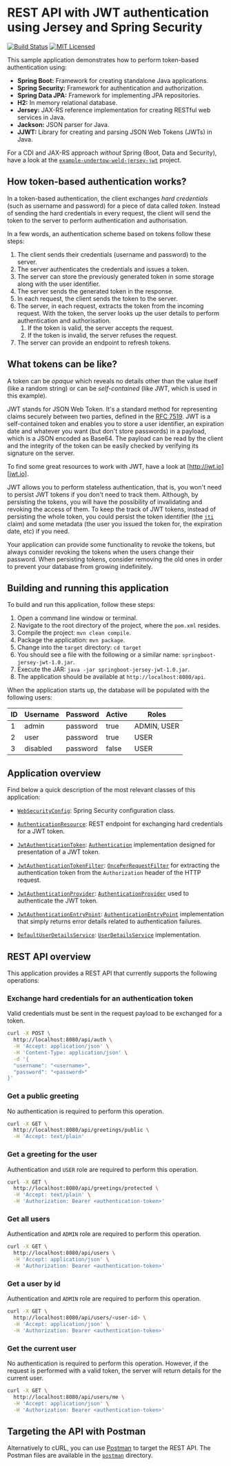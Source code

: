 # REST API with JWT authentication using Jersey and Spring Security

[![Build Status](https://travis-ci.org/cassiomolin/example-springboot-jersey-jwt.svg?branch=master)](https://travis-ci.org/cassiomolin/example-springboot-jersey-jwt)
[![MIT Licensed](https://img.shields.io/badge/license-MIT-blue.svg)](https://raw.githubusercontent.com/cassiomolin/example-springboot-jersey-jwt/master/LICENSE.txt)

This sample application demonstrates how to perform token-based authentication using:

- **Spring Boot:** Framework for creating standalone Java applications.
- **Spring Security:** Framework for authentication and authorization.
- **Spring Data JPA:** Framework for implementing JPA repositories.
- **H2:** In memory relational database.
- **Jersey:** JAX-RS reference implementation for creating RESTful web services in Java.
- **Jackson:** JSON parser for Java.
- **JJWT:** Library for creating and parsing JSON Web Tokens (JWTs) in Java.

For a CDI and JAX-RS approach _without_ Spring (Boot, Data and Security), have a look at the [`example-undertow-weld-jersey-jwt`][jaxrs-cdi-example] project.

## How token-based authentication works?

In a token-based authentication, the client exchanges _hard credentials_ (such as username and password) for a piece of data called _token_. Instead of sending the hard credentials in every request, the client will send the token to the server to perform authentication and authorisation.

In a few words, an authentication scheme based on tokens follow these steps:

1. The client sends their credentials (username and password) to the server.
1. The server authenticates the credentials and issues a token.
1. The server can store the previously generated token in some storage along with the user identifier.
1. The server sends the generated token in the response.
1. In each request, the client sends the token to the server.
1. The server, in each request, extracts the token from the incoming request. With the token, the server looks up the user details to perform authentication and authorisation.
    1. If the token is valid, the server accepts the request.
    1. If the token is invalid, the server refuses the request.
1. The server can provide an endpoint to refresh tokens.

## What tokens can be like?

A token can be _opaque_ which reveals no details other than the value itself (like a random string) or can be _self-contained_ (like JWT, which is used in this example).

JWT stands for JSON Web Token. It's a standard method for representing claims securely between two parties, defined in the [RFC 7519][]. JWT is a self-contained token and enables you to store a user identifier, an expiration date and whatever you want (but don't store passwords) in a payload, which is a JSON encoded as Base64. The payload can be read by the client and the integrity of the token can be easily checked by verifying its signature on the server.

To find some great resources to work with JWT, have a look at [http://jwt.io][jwt.io].

JWT allows you to perform stateless authentication, that is, you won't need to persist JWT tokens if you don't need to track them. Although, by persisting the tokens, you will have the possibility of invalidating and revoking the access of them. To keep the track of JWT tokens, instead of persisting the whole token, you could persist the token identifier (the [`jti`][jti claim] claim) and some metadata (the user you issued the token for, the expiration date, etc) if you need.

Your application can provide some functionality to revoke the tokens, but always consider revoking the tokens when the users change their password. When persisting tokens, consider removing the old ones in order to prevent your database from growing indefinitely.

## Building and running this application

To build and run this application, follow these steps:

1. Open a command line window or terminal.
1. Navigate to the root directory of the project, where the `pom.xml` resides.
1. Compile the project: `mvn clean compile`.
1. Package the application: `mvn package`.
1. Change into the `target` directory: `cd target`
1. You should see a file with the following or a similar name: `springboot-jersey-jwt-1.0.jar`.
1. Execute the JAR: `java -jar springboot-jersey-jwt-1.0.jar`.
1. The application should be available at `http://localhost:8080/api`.

When the application starts up, the database will be populated with the following users:

ID | Username | Password | Active | Roles
---|--------- |----------|--------|------------
1  | admin    | password | true   | ADMIN, USER
2  | user     | password | true   | USER
3  | disabled | password | false  | USER

## Application overview

Find below a quick description of the most relevant classes of this application:

- [`WebSecurityConfig`](src/main/java/com/cassiomolin/example/api/security/config/WebSecurityConfig.java): Spring Security configuration class.

- [`AuthenticationResource`](src/main/java/com/cassiomolin/example/api/resources/AuthenticationResource.java): REST endpoint for exchanging hard credentials for a JWT token.

- [`JwtAuthenticationToken`](src/main/java/com/cassiomolin/example/api/security/jwt/JwtAuthenticationToken.java): [`Authentication`](https://docs.spring.io/spring-security/site/docs/current/apidocs/org/springframework/security/core/Authentication.html) implementation designed for presentation of a JWT token.

- [`JwtAuthenticationTokenFilter`](src/main/java/com/cassiomolin/example/api/security/jwt/JwtAuthenticationTokenFilter.java): [`OncePerRequestFilter`](http://docs.spring.io/autorepo/docs/spring/current/javadoc-api/org/springframework/web/filter/OncePerRequestFilter.html) for extracting the authentication token from the `Authorization` header of the HTTP request.

- [`JwtAuthenticationProvider`](src/main/java/com/cassiomolin/example/api/security/jwt/JwtAuthenticationProvider.java): [`AuthenticationProvider`](https://docs.spring.io/spring-security/site/docs/current/apidocs/org/springframework/security/authentication/AuthenticationProvider.html) used to authenticate the JWT token.

- [`JwtAuthenticationEntryPoint`](src/main/java/com/cassiomolin/example/api/security/jwt/JwtAuthenticationEntryPoint.java): [`AuthenticationEntryPoint`](https://docs.spring.io/spring-security/site/docs/current/apidocs/org/springframework/security/web/AuthenticationEntryPoint.html) implementation that simply returns error details related to authentication failures.

- [`DefaultUserDetailsService`](src/main/java/com/cassiomolin/example/api/security/service/impl/DefaultUserDetailsService.java): [`UserDetailsService`](https://docs.spring.io/spring-security/site/docs/current/apidocs/org/springframework/security/core/userdetails/UserDetailsService.html) implementation.

## REST API overview

This application provides a REST API that currently supports the following operations:

### Exchange hard credentials for an authentication token

Valid credentials must be sent in the request payload to be exchanged for a token.

```bash
curl -X POST \
  http://localhost:8080/api/auth \
  -H 'Accept: application/json' \
  -H 'Content-Type: application/json' \
  -d '{
  "username": "<username>",
  "password": "<password>"
}'
```

### Get a public greeting

No authentication is required to perform this operation.

```bash
curl -X GET \
  http://localhost:8080/api/greetings/public \
  -H 'Accept: text/plain'
```

### Get a greeting for the user

Authentication and `USER` role are required to perform this operation.

```bash
curl -X GET \
  http://localhost:8080/api/greetings/protected \
  -H 'Accept: text/plain' \
  -H 'Authorization: Bearer <authentication-token>'
```

### Get all users

Authentication and `ADMIN` role are required to perform this operation.

```bash
curl -X GET \
  http://localhost:8080/api/users \
  -H 'Accept: application/json' \
  -H 'Authorization: Bearer <authentication-token>'
```

### Get a user by id

Authentication and `ADMIN` role are required to perform this operation.

```bash
curl -X GET \
  http://localhost:8080/api/users/<user-id> \
  -H 'Accept: application/json' \
  -H 'Authorization: Bearer <authentication-token>'
```

### Get the current user

No authentication is required to perform this operation. However, if the request is performed with a valid token, the server will return details for the current user.

```bash
curl -X GET \
  http://localhost:8080/api/users/me \
  -H 'Accept: application/json' \
  -H 'Authorization: Bearer <authentication-token>'
```

## Targeting the API with Postman

Alternatively to cURL, you can use [Postman][] to target the REST API. The Postman files are available in the [`postman`][postman GitHub directory] directory.


[RFC 7519]: https://tools.ietf.org/html/rfc7519
[jwt.io]: http://jwt.io/
[jti claim]: https://tools.ietf.org/html/rfc7519#section-4.1.7
[Postman]: https://www.getpostman.com/
[postman GitHub directory]: https://github.com/cassiomolin/spring-jersey-jwt/tree/master/postman
[jaxrs-cdi-example]: https://github.com/cassiomolin/example-undertow-weld-jersey-jwt
